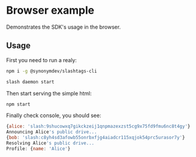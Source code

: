 # Browser example

Demonstrates the SDK's usage in the browser.

## Usage

First you need to run a realy: 

```bash
npm i -g @synonymdev/slashtags-cli

slash daemon start
```

Then start serving the simple html:

```js
npm start
```

Finally check console, you should see:

```js
{alice: 'slash:9shucowxq7gikckzeij1qnpmazexzst5cg9x75fd9fmu6nc8t4gy'}
Announcing Alice's public drive...
{bob: 'slash:c8yh4sd3afowb55onrbxfjg4aiadcr115xqjok54prc5urasor7y'}
Resolving Alice's public drive...
Profile: {name: 'Alice'}
```
